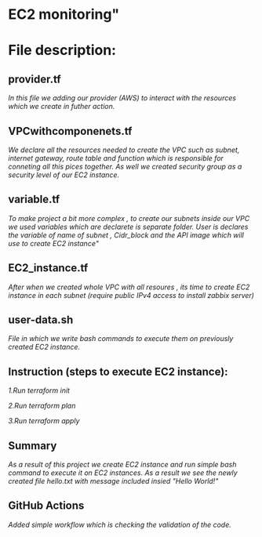 # EC2 monitoring"
# File description:
## provider.tf
*In this file we adding our provider (AWS) to interact with the resources which we create in futher action.*
## VPCwithcomponenets.tf
*We declare all the resources needed to create the VPC such as subnet, internet gateway, route table and function which is*
*responsible for conneting all this pices together. As well we created security group as a security level of our EC2 instance.*
## variable.tf
*To make project a bit more complex , to create our subnets inside our VPC we used variables which are declarete is separate folder.*
*User is declares the variable of name of subnet , Cidr_block and the API image which will use to create EC2 instance"*
## EC2_instance.tf
*After when we created whole VPC with all resoures , its time to create EC2 instance in each subnet (require public IPv4 access to install*
*zabbix server)*
## user-data.sh
*File in which we write bash commands to execute them on previously created EC2 instance.*

## Instruction (steps to execute EC2 instance):
*1.Run terraform init*

*2.Run terraform plan*

*3.Run terraform apply*
## Summary
*As a result of this project we create EC2 instance and run simple bash command to execute it on EC2 instances. As a result we see the*
*newly created file hello.txt with message included insied "Hello World!"*
## GitHub Actions
*Added simple workflow which is checking the validation of the code.*